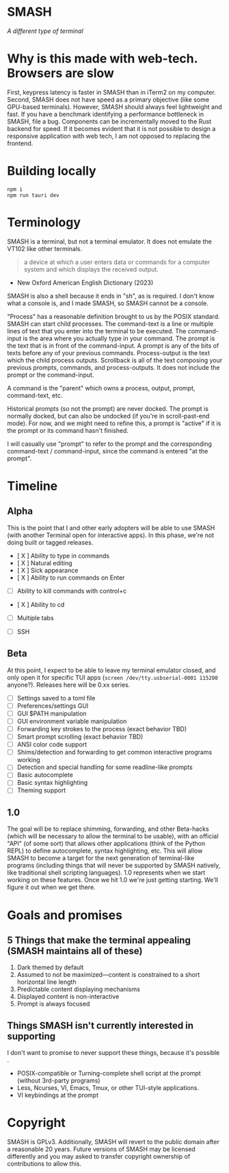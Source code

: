 # SMASH
*A different type of terminal*


# Why is this made with web-tech. Browsers are slow
First, keypress latency is faster in SMASH than in iTerm2 on my computer.
Second, SMASH does not have speed as a primary objective (like some GPU-based terminals). However, SMASH should always feel lightweight and fast. If you have a benchmark identifying a performance bottleneck in SMASH, file a bug. Components can be incrementally moved to the Rust backend for speed. If it becomes evident that it is not possible to design a responsive application with web tech, I am not opposed to replacing the frontend.

# Building locally
```
npm i
npm run tauri dev
```

# Terminology
SMASH is a terminal, but not a terminal emulator. It does not emulate the VT102 like other terminals.
> a device at which a user enters data or commands for a computer system and which displays the received output.
- New Oxford American English Dictionary (2023)

SMASH is also a shell because it ends in "sh", as is required.
I don't know what a console is, and I made SMASH, so SMASH cannot be a console.

"Process" has a reasonable definition brought to us by the POSIX standard. SMASH can start child processes.
The command-text is a line or multiple lines of text that you enter into the terminal to be executed.
The command-input is the area where you actually type in your command.
The prompt is the text that is in front of the command-input.
A prompt is any of the bits of texts before any of your previous commands.
Process-output is the text which the child process outputs.
Scrollback is all of the text composing your previous prompts, commands, and process-outputs. It does not include the prompt or the command-input.

A command is the "parent" which owns a process, output, prompt, command-text, etc.

Historical prompts (so not the prompt) are never docked.
The prompt is normally docked, but can also be undocked (if you're in scroll-past-end mode).
For now, and we might need to refine this, a prompt is "active" if it is the prompt or its command hasn't finished. 


I will casually use "prompt" to refer to the prompt and the corresponding command-text / command-input, since the command is entered "at the prompt".



# Timeline

## Alpha
This is the point that I and other early adopters will be able to use SMASH (with another Terminal open for interactive apps).
In this phase, we're not doing built or tagged releases.

 - [ X ] Ability to type in commands
 - [ X ] Natural editing
 - [ X ] Sick appearance
 - [ X ] Ability to run commands on Enter
 - [   ] Ability to kill commands with control+c
 - [ X ] Ability to cd
 - [   ] Multiple tabs
 - [   ] SSH


## Beta
At this point, I expect to be able to leave my terminal emulator closed, and only open it for specific TUI apps (`screen /dev/tty.usbserial-0001 115200` anyone?).
Releases here will be 0.xx series.

 - [   ] Settings saved to a toml file
 - [   ] Preferences/settings GUI
 - [   ] GUI $PATH manipulation
 - [   ] GUI environment variable manipulation
 - [   ] Forwarding key strokes to the process (exact behavior TBD)
 - [   ] Smart prompt scrolling (exact behavior TBD)
 - [   ] ANSI color code support
 - [   ] Shims/detection and forwarding to get common interactive programs working
 - [   ] Detection and special handling for some readline-like prompts
 - [   ] Basic autocomplete
 - [   ] Basic syntax highlighting
 - [   ] Theming support

## 1.0
The goal will be to replace shimming, forwarding, and other Beta-hacks (which will be necessary to allow the terminal to be usable), with an official "API" (of some sort) that allows other applications (think of the Python REPL) to define autocomplete, syntax highlighting, etc. This will allow SMASH to become a target for the next generation of terminal-like programs (including things that will never be supported by SMASH natively, like traditional shell scripting languages).
1.0 represents when we start working on these features. Once we hit 1.0 we're just getting starting.
We'll figure it out when we get there. 

# Goals and promises

## 5 Things that make the terminal appealing (SMASH maintains all of these)

1. Dark themed by default
2. Assumed to not be maximized—content is constrained to a short horizontal line length
3. Predictable content displaying mechanisms
4. Displayed content is non-interactive
5. Prompt is always focused

## Things SMASH isn't currently interested in supporting
I don't want to promise to never support these things, because it's possible .
* POSIX-compatible or Turning-complete shell script at the prompt (without 3rd-party programs)
* Less, Ncurses, VI, Emacs, Tmux, or other TUI-style applications.
* VI keybindings at the prompt


# Copyright
SMASH is GPLv3.
Additionally, SMASH will revert to the public domain after a reasonable 20 years.
Future versions of SMASH may be licensed differently and you may asked to transfer copyright ownership of contributions to allow this.
